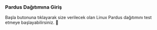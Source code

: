 ### Pardus Dağıtımına Giriş  
  
Başla butonuna tıklayarak size verilecek olan Linux Pardus dağıtımını test etmeye başlayabilirsiniz. 🚀  
